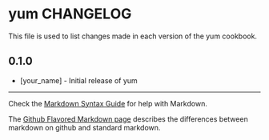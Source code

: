 yum CHANGELOG
=============

This file is used to list changes made in each version of the yum cookbook.

0.1.0
-----
- [your_name] - Initial release of yum

- - -
Check the [Markdown Syntax Guide](http://daringfireball.net/projects/markdown/syntax) for help with Markdown.

The [Github Flavored Markdown page](http://github.github.com/github-flavored-markdown/) describes the differences between markdown on github and standard markdown.
